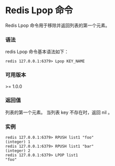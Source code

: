 # Redis Lpop 命令

Redis Lpop 命令用于移除并返回列表的第一个元素。

### 语法

redis Lpop 命令基本语法如下：

```
redis 127.0.0.1:6379> Lpop KEY_NAME 
```

### 可用版本

\>= 1.0.0

### 返回值

列表的第一个元素。 当列表 key 不存在时，返回 nil 。

### 实例

```
redis 127.0.0.1:6379> RPUSH list1 "foo"
(integer) 1
redis 127.0.0.1:6379> RPUSH list1 "bar"
(integer) 2
redis 127.0.0.1:6379> LPOP list1
"foo"
```